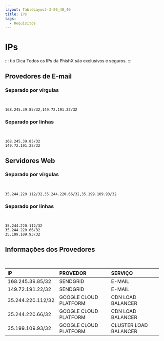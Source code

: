 ```yaml
---
layout: TableLayout-3-20_40_40
title: IPs
tags:
  - Requisitos
---
```

# IPs

::: tip Dica
Todos os IPs da PhishX são exclusivos e seguros.
:::

## Provedores de E-mail

### Separado por vírgulas
<br>

```
168.245.39.85/32,149.72.191.22/32
```

### Separado por linhas
<br>

```
168.245.39.85/32
149.72.191.22/32
```

## Servidores Web

### Separado por vírgulas
<br>

```
35.244.220.112/32,35.244.220.66/32,35.199.109.93/32
```

### Separado por linhas
<br>

```
35.244.220.112/32
35.244.220.66/32
35.199.109.93/32
```

## Informações dos Provedores
<br>

| IP | PROVEDOR | SERVIÇO |
| :--- | :--- | :--- |
| 168.245.39.85/32 | SENDGRID | E-MAIL |
| 149.72.191.22/32 | SENDGRID | E-MAIL |
| 35.244.220.112/32 | GOOGLE CLOUD PLATFORM | CDN LOAD BALANCER |
| 35.244.220.66/32 | GOOGLE CLOUD PLATFORM | CDN LOAD BALANCER |
| 35.199.109.93/32 | GOOGLE CLOUD PLATFORM | CLUSTER LOAD BALANCER |
